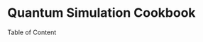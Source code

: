 <!-- # Welcome to my Jupyter Book - QIC Cookbook -->
# Quantum Simulation Cookbook

<!-- This is a small sample book to give you a feel for how book content is structured. -->
<!-- It shows off a few of the major file types, as well as some sample content. -->

<!-- Check out the content pages bundled with this sample book to see more. -->
Table of Content

```{tableofcontents}
```

<!-- It does not go in-depth into any particular topic - check out [the Jupyter Book documentation](https://jupyterbook.org) for more information. -->
